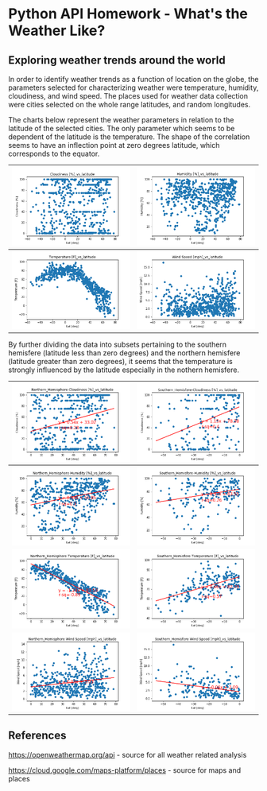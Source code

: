 # Python API Homework - What's the Weather Like?
## Exploring weather trends around the world
In order to identify weather trends as a function of location on the globe, the parameters selected for characterizing weather were temperature, humidity, cloudiness, and wind speed. The places used for weather data collection were cities selected on the whole range latitudes, and random longitudes. 

The charts below represent the weather parameters in relation to the latitude of the selected cities. The only parameter which seems to be dependent of the latitude is the temperature. The shape of the correlation seems to have an inflection point at zero degrees latitude, which corresponds to the equator.

<img src=WeatherPy/Images/Cloudiness%20%5B%25%5D_vs_latitude.png> | <img src=WeatherPy/Images/Humidity%20%5B%25%5D_vs_latitude.png>
:-------------------------:|:-------------------------:
<img src=WeatherPy/Images/Temperature%20%5BF%5D_vs_latitude.png>  | <img src=WeatherPy/Images/Wind%20Speed%20%5Bmph%5D_vs_latitude.png> 

By further dividing the data into subsets pertaining to the southern hemisfere (latitude less than zero degrees) and the northern hemisfere (latitude greater than zero degrees), it seems that the temperature is strongly influenced by the latitude especially in the nothern hemisfere.

<img src=WeatherPy/Images/Northern_Hemisphere-Cloudiness%20%5B%25%5D_vs_latitude.png> | <img src=WeatherPy/Images/Southern_Hemisfere-Cloudiness%20%5B%25%5D_vs_latitude.png>
:-------------------------:|:-------------------------:
<img src=WeatherPy/Images/Northern_Hemisphere-Humidity%20%5B%25%5D_vs_latitude.png>  | <img src=WeatherPy/Images/Southern_Hemisfere-Humidity%20%5B%25%5D_vs_latitude.png> 
<img src=WeatherPy/Images/Northern_Hemisphere-Temperature%20%5BF%5D_vs_latitude.png> | <img src=WeatherPy/Images/Southern_Hemisfere-Temperature%20%5BF%5D_vs_latitude.png> 
<img src=WeatherPy/Images/Northern_Hemisphere-Wind%20Speed%20%5Bmph%5D_vs_latitude.png> | <img src=WeatherPy/Images/Southern_Hemisfere-Wind%20Speed%20%5Bmph%5D_vs_latitude.png> 

##

## References
https://openweathermap.org/api - source for all weather related analysis 

https://cloud.google.com/maps-platform/places - source for maps and places
